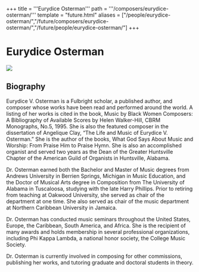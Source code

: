 +++
title = '''Eurydice Osterman'''
path = '''/composers/eurydice-osterman/'''
template = "future.html"
aliases = ["/people/eurydice-osterman/","/future/composers/eurydice-osterman/","/future/people/eurydice-osterman/"]
+++

<h1>Eurydice Osterman</h1>

<img class="speaker-photo" src="https://custom.cvent.com/C3A4539B19F74ABCB6FCE437F6BC0A74/files/event/910aaf2914d44586a56fbd0b3b2c31c0/93a0408a2dcf44c08d04648a619392cd.jpg">
<h2>Biography</h2>
<p>Eurydice V. Osterman is a Fulbright scholar, a published author, and  composer whose works have been read and performed around the world. A listing of her  works is cited in the book, Music by Black Women Composers: A Bibliography of  Available Scores by Helen Walker-Hill, CBRM Monographs, No.5, 1995. She is also the  featured composer in the dissertation of Angelique Clay, “The Life and Music of  Eurydice V. Osterman.” She is the author of the books, What God Says About Music and Worship: From Praise Him to Praise Hymn. She is also an accomplished organist and served two years as the Dean of the Greater Huntsville Chapter of the American  Guild of Organists in Huntsville, 
Alabama. 

Dr. Osterman earned both the Bachelor and Master of Music degrees from  Andrews University in Berrien Springs, Michigan in Music Education, and the Doctor of  Musical Arts degree in Composition from The University of Alabama in Tuscaloosa,  studying with the late Harry Phillips. Prior to retiring from teaching at Oakwood  University, she served as chair of the department at one time. She also served as chair of the music department at Northern Caribbean University in Jamaica. 

Dr. Osterman has conducted music seminars throughout the United States,  Europe, the Caribbean, South America, and Africa. She is the recipient of many awards  and holds membership in several professional organizations, including Phi Kappa  Lambda, a national honor society, the College Music Society. 

Dr. Osterman is currently involved in composing for other commissions, publishing her works, and tutoring graduate and doctoral students in theory.</p>


